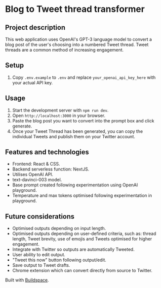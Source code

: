 # Blog to Tweet thread transformer

## Project description

This web application uses OpenAI's GPT-3 language model to convert a blog post of the user's choosing into a numbered Tweet thread. Tweet threads are a common method of increasing engagement.

## Setup

1. Copy `.env.example` to `.env` and replace `your_openai_api_key_here` with your actual API key.

## Usage

1. Start the development server with `npm run dev`.
2. Open `http://localhost:3000` in your browser.
3. Paste the blog post you want to convert into the prompt box and click generate.
4. Once your Tweet Thread has been generated, you can copy the individual Tweets and publish them on your Twitter account.

## Features and technologies

- Frontend: React & CSS.
- Backend serverless function: NextJS.
- Utilises OpenAI API.
- text-davinci-003 model.
- Base prompt created following experimentation using OpenAI playground.
- Temperature and max tokens optimised following experimentation in playground.

## Future considerations

- Optimised outputs depending on input length.
- Optimised outputs depending on user-defined criteria, such as: thread length, Tweet brevity, use of emojis and Tweets optimised for higher engagement.
- Integrate with Twitter so outputs are automatically Tweeted.
- User ability to edit output.
- "Tweet this now" button following output/edit.
- Save output to Tweet drafts.
- Chrome extension which can convert directly from source to Twitter.

Built with [Buildspace](https://buildspace.so).
